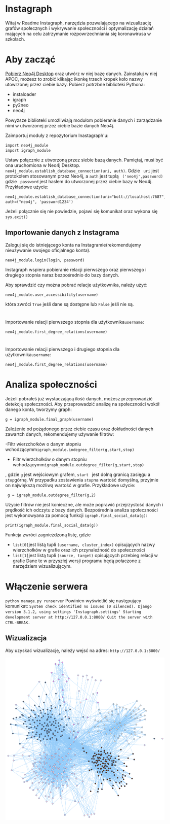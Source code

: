 # Instagraph

Witaj w Readme Instagraph, narzędzia pozwalającego na wizualizację grafów społecznych i wykrywanie społeczności i optymalizację działań mających na celu zatrzymanie rozpowrzechniania się koronawirusa w szkołach.

 
# Aby zacząć
[Pobierz Neo4j Desktop](https://neo4j.com/download/) oraz utwórz w niej bazę danych. Zainstaluj w niej APOC, możesz to zrobić klikając ikonkę trzech kropek koło nazwy utowrzonej przez ciebie bazy. 
Pobierz potrzbne biblioteki Pythona:
 - instaloader
 - igraph
 - py2neo
 - neo4j
 
 Powyższe biblioteki umożliwiają modułom pobieranie danych i zarządzanie nimi w utworzonej przez ciebie bazie danych Neo4j.

Zaimportuj moduły z repozytorium Inastagraph'u:

    import neo4j_module
    import igraph_module 
Ustaw połącznie z utworzoną przez siebie bazą danych. Pamiętaj, musi być ona uruchomiona w Neo4j Desktop. ` neo4j_module.establish_database_connection(uri, auth)`.
Gdzie ` uri` jest protokołem stosowanym przez Neo4j, a `auth` jest tuplą ` ('neo4j',password)`
gdzie ` password` jest hasłem do utworzonej przez ciebie bazy w Neo4j.
Przykładowe użycie:

    neo4j_module.establish_database_connection(uri="bolt://localhost:7687", auth=("neo4j", 'password1234')
Jeżeli połącznie się nie powiedzie, pojawi się komunikat oraz wykona się `sys.exit()`



## Importowanie danych z Instagrama 
Zaloguj się do istniejącego konta na Instagramie(rekomendujemy nieużywanie swojego oficjalnego konta).

    neo4j_module.login(login, password)

Instagraph wspiera pobieranie relacji pierwszego oraz pierwszego i drugiego stopnia naraz bezpośrednio do bazy danych.

Aby sprawdzić czy można pobrać relacje użytkownika, należy użyć:

    neo4j_module.user_accessibility(username)
   która zwróci `True` jeśli dane są dostępne lub `False` jeśli nie są.
#
Importowanie relacji pierwszego stopnia dla użytkownika`username`:

    neo4j_module.first_degree_relations(username)

# 
Importowanie relacji pierwszego i drugiego stopnia dla użytkownika`username`:   

    neo4j_module.first_degree_relations(username)

# Analiza społeczności
Jeżeli pobrałeś już wystaczającą ilość danych, możesz przeprowadzić detekcję społeczności.
Aby przeprowadzić analizę na społeczności wokół danego konta, tworzymy graph:

    g = igraph_module.final_graph(username)

Zależenie od pożądonego przez ciebie czasu oraz dokładności danych zawartch danych, rekomendujemy używanie filtrów:

 -Filtr wierzchołków o danym stopniu wchodzącymm`igraph_module.indegree_filter(g,start,stop)` 
 - Filtr wierzchołków o danym stopniu wchodzącymm`igraph_module.outdegree_filter(g,start,stop)` 

, gdzie `g` jest wejściowym grafem, `start ` jest dolną granicą zasięgu a `stop`górną. W przypadku zostawienia `stop`na wartość domyślną, przyjmie on największą możliwą wartość w grafie.
Przykładowe użycie:

     g = igraph_module.outdegree_filter(g,2)
Użycie filtrów nie jest konieczne, ale może poprawić przejrzystość danych i prędkość ich odczytu z bazy danych.
Bezpośrednia analiza społeczności jest wykonowyana za pomocą funkcji `igraph.final_social_data(g)`:

    print(igraph_module.final_social_data(g))
Funkcja zwróci zagnieżdżoną listę, gdzie 
   
 - `list[0]`jest listą tupli `(username, cluster_index)` opisujących nazwy wierzchołków  w grafie oraz ich przynależność do społeczności
 - `list[1]`jest listą tupli `(source, target)` opisujących przebieg relacji w grafie
Dane te w przyszłej wersji programu będą połaczone z narzędziem wizualizującym.  

# Włączenie serwera

`python manage.py runserver`
Powinien wyświetlić się następujący komunikat:
`System check identified no issues (0 silenced).
Django version 3.1.2, using settings 'Instagraph.settings'
Starting development server at http://127.0.0.1:8000/
Quit the server with CTRL-BREAK.`


## Wizualizacja
Aby uzyskać wizualizację, należy wejsć na adres: `http://127.0.0.1:8000/`

![](image.png)
